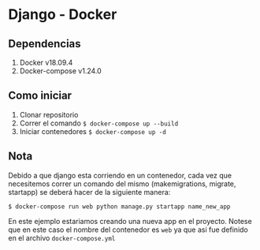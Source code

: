# Django - Docker
## Dependencias
1. Docker v18.09.4
1. Docker-compose v1.24.0

## Como iniciar
1. Clonar repositorio
1. Correr el comando `$ docker-compose up --build`
1. Iniciar contenedores `$ docker-compose up -d`

## Nota
Debido a que django esta corriendo en un contenedor, cada vez que necesitemos correr un comando del mismo (makemigrations, migrate, startapp) se deberá hacer de la siguiente manera:

`$ docker-compose run web python manage.py startapp name_new_app`

En este ejemplo estariamos creando una nueva app en el proyecto. Notese que en este caso el nombre del contenedor es `web` ya que asi fue definido en el archivo `docker-compose.yml`